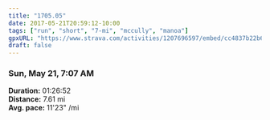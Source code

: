 ```yaml
---
title: "1705.05"
date: 2017-05-21T20:59:12-10:00
tags: ["run", "short", "7-mi", "mccully", "manoa"]
gpxURL: "https://www.strava.com/activities/1207696597/embed/cc4837b22b6ba863303881924b7255c780d0870f"
draft: false
---
```


### Sun, May 21, 7:07 AM

**Duration:** 01:26:52  
**Distance:** 7.61 mi  
**Avg. pace:** 11'23" /mi